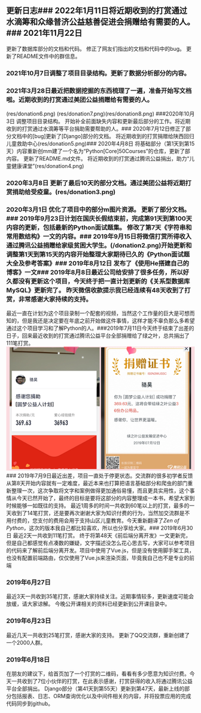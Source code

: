 ## 更新日志### 2022年1月11日将近期收到的打赏通过水滴筹和众缘普济公益慈善促进会捐赠给有需要的人。 [](res/ABF827024EA535099DC0E6A66A336png)### 2021年11月22日
更新了数据库部分的文档和代码。
修正了网友们指出的文档和代码中的bug。
更新了README文件中的群信息。
### 2021年10月7日调整了项目目录结构。更新了数据分析部分的内容。
### 2021年3月28日最近把数据挖掘的东西梳理了一遍，准备开始写文档啦。近期收到的打赏通过美团公益捐赠给有需要的人。
(res/donation6.png)
(res/donation7.png)(res/donation8.png)
###2020年10月3日 调整项目目录结构。 开始补全前面缺失内容和更新最后部分的工作。将近期收到的打赏通过水滴筹等平台捐助需要帮助的人。### 2020年7月12日修正了部分文档中的[bug]更新了[Django]部分的文档。
将近期收到的打赏捐赠给陕西回归儿童救助中心(res/donation5.png)### 2020年4月8日
将基础部分（第1天到第15天）内容重新创mm建了一个名为“Python[Core]50Courses”的仓库，更新了部内容。 更新了README.md文件。 将近期收到的打赏通过腾讯公益捐出，助力“儿童健康课堂”(res/donation4.png)
### 2020年3月8日 更新了最后10天的部分文档。通过美团公益将近期打赏捐助给受疫童。(res/donation3.png)
### 2020年3月1日 优化了项目中的部分m图片资源。 更新了部分文档。### 2019年9月23日计划在国庆长假结束前，完成第91天到第100天内容的更新，包括最新的Python面试题集。 修改了第7天《字符串和常用数结构》一文的内容。### 2019年9月15日将微信打赏所得收入通过腾讯公益捐赠给家级贫困大学生。(/donation2.png)开始更新和调整第1天到第15天的内容开始整理大家期待已久的《Python面试题大全及参考答案》### 2019年8月12日 发布了《使用He搭建自己的博客》一文### 2019年8月8日最近公司给安排了很多任务，所以好久都没有更新这个项目，今天终于把一直计划更新的《关系型数据库MySQL》更新完了。 昨天微信收款提示我已经连续有48天收到了打赏，非常感谢大家持续的支持。
最近一直在计划为这个项目录制一个配套的视频，当然这个工作量的巨大是可想而知的，但是我还是决定要在年底之前开始做这件事情，这样才能不辜负那么多希望通过这个项目学习和了解Python的人。###2019年7月11日今天终于结束了出差的日子，回来最近收到的打赏通过腾讯公益平台全部捐赠给了绿之叶，总共捐出了111笔打赏。![](./res/donation1.png)### 2019年7月9日最近出差，项目一直处于停更状态。交流群的很多初学者反馈从第8天开始内容就有一定难度，最近本来也打算把语言基础部分和爬虫的部门重新整理一次，这次争取将文字和案例做得更加通俗易懂，而且更具实用性，这个事情从今天已然开始了，最终的目标是要将这部分的内容整理成一本书，希望大家到时候能够一如既往的支持。 最近1周多的时间一共收到60笔以上的打赏，最多的一天收到了14笔打赏，还是要再次谢谢大家为知识付费的行为，当然加交流群是不用付费的，您支付的费用会用于支持山区儿童教育。今天重新翻译了*Zen of Python*，这次的版本我自己都比较喜欢，所以也分享给大家。### 2019年6月30日 最近2天一共收到11笔打赏。 终于将第48天《前后端分离开发》一文更新完，但是自己都感觉有点凑数的嫌疑，文字描述没怎么花心思去写，大家可以参考项目的代码来了解前后端分离开发。项目中使用了Vue.js，但是没有使用脚手架工具，也没有配置前端路由，仅仅使用了Vue.js来渲染页面，毕竟我自己也不是专业的前端
### 2019年6月27日
最近3天一共收到35笔打赏，感谢大家持续关注。近期事情较多，更新速度可能会放缓，请大家谅解。 今晚公开课相关的资料已经更新到公开课目录中。
### 2019年6月23日
 最近几天一共收到25笔打赏，感谢大家的支持。 更新了QQ交流群，重新创建了一个2000人群。
### 2019年6月18日
 在朋友的建议下，给首页加了一个打赏的二维码，看看有多少愿意为知识付费。今天一共收到了7位小伙伴的打赏，在此表示感谢，打赏获得的收入将通过腾讯公益平台全部捐出。 Django部分（第41天到第55天）更新到第47天，最新上线的部分包括报表、日志、ORM查询优化以及中间件相关的内容，并将投票应用的完成代码同步到github。

